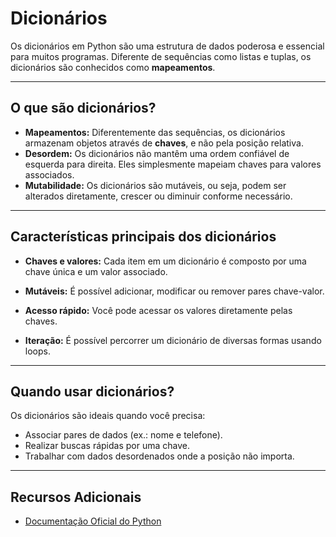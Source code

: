 # Dicionários 

Os dicionários em Python são uma estrutura de dados poderosa e essencial para muitos programas. Diferente de sequências como listas e tuplas, os dicionários são conhecidos como **mapeamentos**. 

---

## O que são dicionários?

- **Mapeamentos:** Diferentemente das sequências, os dicionários armazenam objetos através de **chaves**, e não pela posição relativa. 
- **Desordem:** Os dicionários não mantêm uma ordem confiável de esquerda para direita. Eles simplesmente mapeiam chaves para valores associados.
- **Mutabilidade:** Os dicionários são mutáveis, ou seja, podem ser alterados diretamente, crescer ou diminuir conforme necessário.

---

## Características principais dos dicionários

- **Chaves e valores:**
  Cada item em um dicionário é composto por uma chave única e um valor associado. 
  
- **Mutáveis:**
  É possível adicionar, modificar ou remover pares chave-valor.

- **Acesso rápido:**
  Você pode acessar os valores diretamente pelas chaves.

- **Iteração:**
  É possível percorrer um dicionário de diversas formas usando loops.

---

## Quando usar dicionários?

Os dicionários são ideais quando você precisa:
- Associar pares de dados (ex.: nome e telefone).
- Realizar buscas rápidas por uma chave.
- Trabalhar com dados desordenados onde a posição não importa.

---

## Recursos Adicionais
- [Documentação Oficial do Python](https://docs.python.org/3/tutorial/datastructures.html#more-on-lists)
